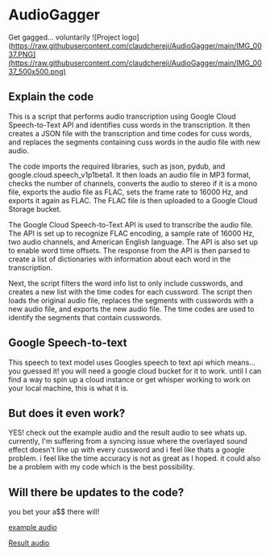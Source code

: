 # AudioGagger
Get gagged... voluntarily
![Project logo](https://raw.githubusercontent.com/claudchereji/AudioGagger/main/IMG_0037.PNG](https://raw.githubusercontent.com/claudchereji/AudioGagger/main/IMG_0037_500x500.png)

## Explain the code
This is a script that performs audio transcription using Google Cloud Speech-to-Text API and identifies cuss words in the transcription. It then creates a JSON file with the transcription and time codes for cuss words, and replaces the segments containing cuss words in the audio file with new audio.

The code imports the required libraries, such as json, pydub, and google.cloud.speech_v1p1beta1. It then loads an audio file in MP3 format, checks the number of channels, converts the audio to stereo if it is a mono file, exports the audio file as FLAC, sets the frame rate to 16000 Hz, and exports it again as FLAC. The FLAC file is then uploaded to a Google Cloud Storage bucket.

The Google Cloud Speech-to-Text API is used to transcribe the audio file. The API is set up to recognize FLAC encoding, a sample rate of 16000 Hz, two audio channels, and American English language. The API is also set up to enable word time offsets. The response from the API is then parsed to create a list of dictionaries with information about each word in the transcription.

Next, the script filters the word info list to only include cusswords, and creates a new list with the time codes for each cussword. The script then loads the original audio file, replaces the segments with cusswords with a new audio file, and exports the new audio file. The time codes are used to identify the segments that contain cusswords.



## Google Speech-to-text
This speech to text model uses Googles speech to text api which means... you guessed it! you will need a google cloud bucket for it to work.
until I can find a way to spin up a cloud instance or get whisper working to work on your local machine, this is what it is. 

## But does it even work?
YES! check out the example audio and the result audio to see whats up. currently, I'm suffering from a syncing issue where the overlayed sound effect doesn't line up with every cussword and i feel like thats a google problem. i feel like the time accuracy is not as great as I hoped. it could also be a problem with my code which is the best possibility.

## Will there be updates to the code? 
you bet your a$$ there will!


[example audio](https://raw.githubusercontent.com/claudchereji/AudioGagger/main/example.mp3)


[Result audio](https://raw.githubusercontent.com/claudchereji/AudioGagger/main/result.mp3)

